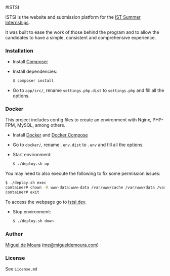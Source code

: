 #ISTSI

ISTSI is the website and submission platform for the [IST Summer Internships].

It was built to ease the work of those behind the program and to allow the candidates to have a simple, consistent and comprehensive experience.

### Installation

* Install [Composer]
* Install dependencies:

    ```sh
    $ composer install
    ```
* Go to `app/src/`, rename `settings.php.dist` to `settings.php` and fill all the options.

### Docker

This project includes config files to create an environment with Nginx, PHP-FPM, MySQL, among others.

* Install [Docker] and [Docker Compose]
* Go to `docker/`, rename `.env.dist` to `.env` and fill all the options.

* Start environment:

    ```sh
    $ ./deploy.sh up
    ```

You may need to also execute the following to fix some permission issues:

```sh
$ ./deploy.sh exec
container# chown -R www-data:www-data /var/www/cache /var/www/data /var/www/logs
container# exit
```

To access the webpage go to [istsi.dev](http://istsi.dev).

* Stop environment:

    ```sh
    $ ./deploy.sh down
    ```

### Author

[Miguel de Moura] (me@migueldemoura.com)

### License

See `License.md`

   [IST Summer Internships]: <https://istsi.org/>
   [Composer]: <https://getcomposer.org/download/>
   [Docker]: <https://docs.docker.com/engine/installation/>
   [Docker Compose]: <https://docs.docker.com/compose/install/>
   [Miguel de Moura]: <https://migueldemoura.com/>
